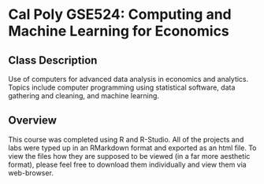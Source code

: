 # Cal Poly GSE524: Computing and Machine Learning for Economics
## Class Description
Use of computers for advanced data analysis in economics and analytics. Topics include computer programming using statistical software, data gathering and cleaning, and machine learning.

## Overview
This course was completed using R and R-Studio. All of the projects and labs were typed up in an RMarkdown format and exported as an html file. To view the files how they are supposed to be viewed (in a far more aesthetic format), please feel free to download them individually and view them via web-browser.


